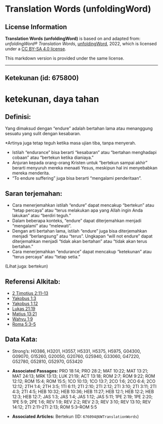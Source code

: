 # Translation Words (unfoldingWord)

## License Information

**Translation Words (unfoldingWord)** is based on and adapted from: _unfoldingWord® Translation Words_, [unfoldingWord](https://unfoldingword.org/utw), 2022, which is licensed under a [CC BY-SA 4.0 license](https://creativecommons.org/licenses/by-sa/4.0/legalcode.en).

This markdown version is provided under the same license.



--------------------------------

## Ketekunan (id: 675800)

ketekunan, daya tahan
=====================

Definisi:
---------

Yang dimaksud dengan “endure” adalah bertahan lama atau menanggung sesuatu yang sulit dengan kesabaran.

\*Artinya juga tetap teguh ketika masa ujian tiba, tanpa menyerah.

* Istilah “endurance” bisa berarti “kesabaran” atau “bertahan menghadapi cobaan” atau “bertekun ketika dianiaya.”
* Anjuran kepada orang\-orang Kristen untuk “bertekun sampai akhir” berarti menyuruh mereka menaati Yesus, meskipun hal ini menyebabkan mereka menderita.
* “To endure suffering” juga bisa berarti “mengalami penderitaan”.

Saran terjemahan:
-----------------

* Cara menerjemahkan istilah “endure” dapat mencakup “bertekun” atau “tetap percaya” atau “terus melakukan apa yang Allah ingin Anda lakukan” atau “berdiri teguh.”
* Dalam beberapa konteks, “endure” dapat diterjemahkan menjadi “mengalami” atau “melewati”.
* Dengan arti bertahan lama, istilah “endure” juga bisa diterjemahkan menjadi “berlangsung” atau “terus”. Ungkapan “will not endure” dapat diterjemahkan menjadi “tidak akan bertahan” atau “tidak akan terus bertahan.”
* Cara menerjemahkan “endurance” dapat mencakup “ketekunan” atau “terus percaya” atau “tetap setia.”

(Lihat juga: bertekun)

Referensi Alkitab:
------------------

* [2 Timotius 2:11–13](https://ref.ly/2Tim0:0)
* [Yakobus 1:3](https://ref.ly/Jas1:3)
* [Yakobus 1:12](https://ref.ly/Jas1:12)
* [Lukas 21:19](https://ref.ly/Luke21:19)
* [Matius 13:21](https://ref.ly/Matt13:21)
* [Wahyu 1:9](https://ref.ly/Rev1:9)
* [Roma 5:3–5](https://ref.ly/Rom5:3-Rom5:5)

Data Kata:
----------

* Strong’s: H0386, H3201, H3557, H5331, H5375, H5975, G04300, G09070, G15260, G20050, G20760, G25940, G33060, G47220, G52780, G52810, G52970, G53420

* **Associated Passages:** PRO 18:14; PRO 28:2; MAT 10:22; MAT 13:21; MAT 24:13; MRK 13:13; LUK 21:19; ACT 13:18; ROM 2:7; ROM 9:22; ROM 12:12; ROM 15:4; ROM 15:5; 1CO 10:13; 1CO 13:7; 2CO 1:6; 2CO 6:4; 2CO 12:12; 2TH 1:4; 2TH 3:5; 1TI 6:11; 2TI 2:10; 2TI 2:12; 2TI 3:10; 2TI 3:11; 2TI 4:3; 2TI 4:5; HEB 10:32; HEB 10:36; HEB 11:27; HEB 12:1; HEB 12:2; HEB 12:3; HEB 12:7; JAS 1:3; JAS 1:4; JAS 1:12; JAS 5:11; 1PE 2:19; 1PE 2:20; 1PE 5:9; 2PE 1:6; REV 1:9; REV 2:2; REV 2:3; REV 3:10; REV 13:10; REV 14:12; 2TI 2:11–2TI 2:13; ROM 5:3–ROM 5:5
* **Associated Articles:** Bertekun (ID: `676094@UWTranslationWords`)

